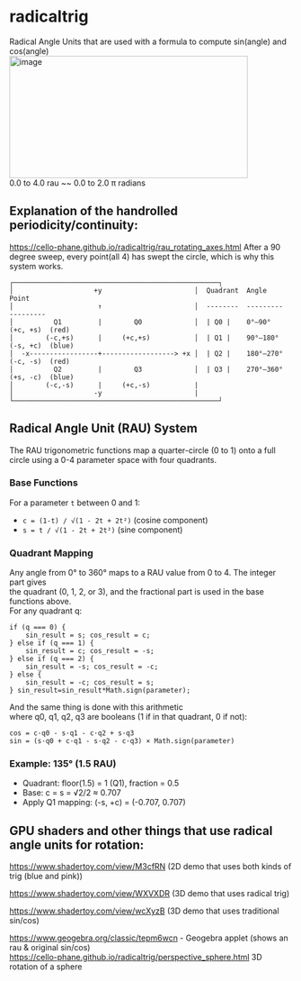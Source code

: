 # radicaltrig
Radical Angle Units that are used with a formula to compute sin(angle) and cos(angle)  
<img width="424" height="217" alt="image" src="https://github.com/user-attachments/assets/bfd17458-9a9a-40ed-b22f-305bd0e7a4f8" />  
0.0 to 4.0 rau ~~ 0.0 to 2.0 π radians  

## Explanation of the handrolled periodicity/continuity:
https://cello-phane.github.io/radicaltrig/rau_rotating_axes.html
After a 90 degree sweep, every point(all 4) has swept the circle, which is why this system works.
```
┌───────────────────────────────────────────────────┐
│                    +y                       │  Quadrant  Angle       Point    
│                     ↑                       │  --------  ---------   --------- 
│          Q1         |        Q0             │  | Q0 |    0°–90°      (+c, +s)  (red)
│        (-c,+s)      |     (+c,+s)           │  | Q1 |    90°–180°    (-s, +c)  (blue)
│  -x-----------------+------------------> +x │  | Q2 |    180°–270°   (-c, -s)  (red)
│          Q2         |        Q3             │  | Q3 |    270°–360°   (+s, -c)  (blue)
│        (-c,-s)      |     (+c,-s)           |
│                    -y                       |
└───────────────────────────────────────────────────┘
```
## Radical Angle Unit (RAU) System
The RAU trigonometric functions map a quarter-circle (0 to 1) onto a full  
circle using a 0-4 parameter space with four quadrants.

### Base Functions
For a parameter `t` between 0 and 1:
- `c = (1-t) / √(1 - 2t + 2t²)` (cosine component)
- `s = t / √(1 - 2t + 2t²)` (sine component)

### Quadrant Mapping
Any angle from 0° to 360° maps to a RAU value from 0 to 4. The integer part gives  
the quadrant (0, 1, 2, or 3), and the fractional part is used in the base functions above.  
For any quadrant q:
```
if (q === 0) {
    sin_result = s; cos_result = c;
} else if (q === 1) {
    sin_result = c; cos_result = -s;
} else if (q === 2) {
    sin_result = -s; cos_result = -c;
} else {
    sin_result = -c; cos_result = s;
} sin_result=sin_result*Math.sign(parameter);
```
And the same thing is done with this arithmetic  
where q0, q1, q2, q3 are booleans (1 if in that quadrant, 0 if not):
```
cos = c·q0 - s·q1 - c·q2 + s·q3
sin = (s·q0 + c·q1 - s·q2 - c·q3) × Math.sign(parameter)
```  
### Example: 135° (1.5 RAU)
- Quadrant: floor(1.5) = 1 (Q1), fraction = 0.5
- Base: c = s = √2/2 ≈ 0.707
- Apply Q1 mapping: (-s, +c) = (-0.707, 0.707)

## GPU shaders and other things that use radical angle units for rotation:

https://www.shadertoy.com/view/M3cfRN (2D demo that uses both kinds of trig (blue and pink))

https://www.shadertoy.com/view/WXVXDR (3D demo that uses radical trig)  

https://www.shadertoy.com/view/wcXyzB (3D demo that uses traditional sin/cos)

https://www.geogebra.org/classic/tepm6wcn - Geogebra applet (shows an rau & original sin/cos)  
https://cello-phane.github.io/radicaltrig/perspective_sphere.html 3D rotation of a sphere
